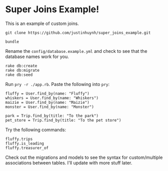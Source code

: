 # Super Joins Example!

This is an example of custom joins.

```
git clone https://github.com/justinhuynh/super_joins_example.git

bundle
```

Rename the `config/database.example.yml` and check to see that the database names work for you.

```
rake db:create
rake db:migrate
rake db:seed
```

Run `pry -r ./app.rb`. Paste the following into `pry`:

```
fluffy = User.find_by(name: "Fluffy")
whiskers = User.find_by(name: "Whiskers")
maizie = User.find_by(name: "Maizie")
monster = User.find_by(name: "Monster")

park = Trip.find_by(title: "To the park")
pet_store = Trip.find_by(title: "To the pet store")
```

Try the following commands:

```
fluffy.trips
fluffy.is_leading
fluffy.treasurer_of
```

Check out the migrations and models to see the syntax for custom/multiple associations between tables. I'll update with more stuff later.
